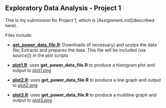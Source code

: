 ## Exploratory Data Analysis - Project 1

This is my submission for Project 1, which is [Assignment.md](described here). 

Files include:

* <b>[get_power_data_file.R](get_power_data_file.R)</b>: Downloads (if necessary) and unzips the data file; Extracts and prepares the data. This file will be included (via <i>source()</i>) in the plot scripts

* <b>[plot1.R](plot1.R)</b>: uses <b>get_power_data_file.R</b> to produce a histogram plot and output to [plot1.png](plot1.png)

* <b>[plot2.R](plot2.R)</b>: uses <b>get_power_data_file.R</b> to produce a line graph and output to [plot2.png](plot2.png)

* <b>[plot3.R](plot3.R)</b>: uses <b>get_power_data_file.R</b> to produce a multiline graph and output to [plot3.png](plot3.png)

